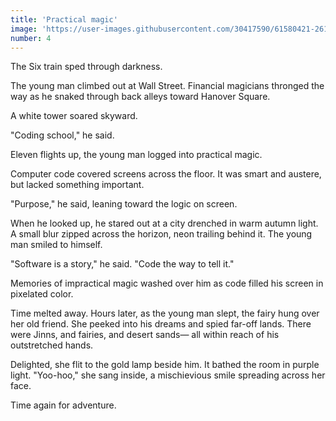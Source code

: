 ```yaml
---
title: 'Practical magic'
image: 'https://user-images.githubusercontent.com/30417590/61580421-2617c900-aae0-11e9-9040-720f2ce47e99.jpg'
number: 4
---
```


The Six train sped through darkness.

The young man climbed out at Wall Street. Financial magicians thronged the way as he snaked through back alleys toward Hanover Square. 

A white tower soared skyward. 

"Coding school," he said. 

Eleven flights up, the young man logged into practical magic. 

Computer code covered screens across the floor. It was smart and austere, but lacked something important. 

"Purpose," he said, leaning toward the logic on screen.

When he looked up, he stared out at a city drenched in warm autumn light. A small blur zipped across the horizon, neon trailing behind it. The young man smiled to himself. 

"Software is a story," he said. "Code the way to tell it."

Memories of impractical magic washed over him as code filled his screen in pixelated color. 

Time melted away. Hours later, as the young man slept, the fairy hung over her old friend. She peeked into his dreams and spied far-off lands. There were Jinns, and fairies, and desert sands— all within reach of his outstretched hands.

Delighted, she flit to the gold lamp beside him. It bathed the room in purple light. "Yoo-hoo," she sang inside, a mischievious smile spreading across her face.

Time again for adventure.
